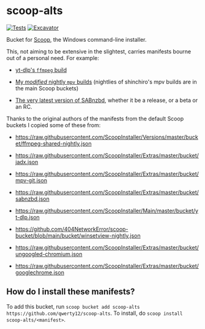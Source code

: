 # scoop-alts

[![Tests](https://github.com/qwerty12/scoop-alts/actions/workflows/ci.yml/badge.svg)](https://github.com/qwerty12/scoop-alts/actions/workflows/ci.yml) [![Excavator](https://github.com/qwerty12/scoop-alts/actions/workflows/excavator.yml/badge.svg)](https://github.com/qwerty12/scoop-alts/actions/workflows/excavator.yml)

Bucket for [Scoop](https://scoop.sh), the Windows command-line installer.

This, not aiming to be extensive in the slightest, carries manifests bourne out of a personal need. For example:

* [yt-dlp's `ffmpeg` build](https://github.com/yt-dlp/FFmpeg-Builds)

* [My *modified* nightly `mpv` builds](https://github.com/qwerty12/mpv-winbuild) (nightlies of shinchiro's mpv builds are in the main Scoop buckets)

* [The very latest version of SABnzbd](https://github.com/sabnzbd/sabnzbd/releases), whether it be a release, or a beta or an RC.

Thanks to the original authors of the manifests from the default Scoop buckets I copied some of these from:

* https://raw.githubusercontent.com/ScoopInstaller/Versions/master/bucket/ffmpeg-shared-nightly.json

* https://raw.githubusercontent.com/ScoopInstaller/Extras/master/bucket/jadx.json

* https://raw.githubusercontent.com/ScoopInstaller/Extras/master/bucket/mpv-git.json

* https://raw.githubusercontent.com/ScoopInstaller/Extras/master/bucket/sabnzbd.json

* https://raw.githubusercontent.com/ScoopInstaller/Main/master/bucket/yt-dlp.json

* https://github.com/404NetworkError/scoop-bucket/blob/main/bucket/winsetview-nightly.json

* https://raw.githubusercontent.com/ScoopInstaller/Extras/master/bucket/ungoogled-chromium.json

* https://raw.githubusercontent.com/ScoopInstaller/Extras/master/bucket/googlechrome.json

How do I install these manifests?
---------------------------------

To add this bucket, run `scoop bucket add scoop-alts https://github.com/qwerty12/scoop-alts`. To install, do `scoop install scoop-alts/<manifest>`.
